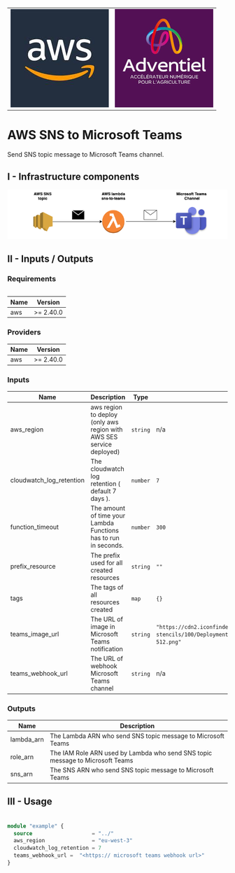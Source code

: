 <table>
  <tr>
    <td style="text-align: center; vertical-align: middle;"><img src="_docs/logo_aws.jpg"/></td>
    <td style="text-align: center; vertical-align: middle;"><img src="_docs/logo_adv.jpg"/></td>
  </tr>
<table>

# AWS SNS to Microsoft Teams

Send SNS topic message to Microsoft Teams channel.

## I - Infrastructure components

![alt text](_docs/diagram.png)

## II - Inputs / Outputs

### Requirements

| Name | Version |
|------|---------|
| aws | >= 2.40.0 |

### Providers

| Name | Version |
|------|---------|
| aws | >= 2.40.0 |

### Inputs

| Name | Description | Type | Default | Required |
|------|-------------|------|---------|:--------:|
| aws\_region | aws region to deploy (only aws region with AWS SES service deployed) | `string` | n/a | yes |
| cloudwatch\_log\_retention | The cloudwatch log retention ( default 7 days ). | `number` | `7` | no |
| function\_timeout | The amount of time your Lambda Functions has to run in seconds. | `number` | `300` | no |
| prefix\_resource | The prefix used for all created resources | `string` | `""` | no |
| tags | The tags of all resources created | `map` | `{}` | no |
| teams\_image\_url | The URL of image in Microsoft Teams notification | `string` | `"https://cdn2.iconfinder.com/data/icons/amazon-aws-stencils/100/Deployment__Management_copy_CloudWatch_Alarm-512.png"` | no |
| teams\_webhook\_url | The URL of webhook Microsoft Teams channel | `string` | n/a | yes |

### Outputs

| Name | Description |
|------|-------------|
| lambda\_arn | The Lambda ARN who send SNS topic message to Microsoft Teams |
| role\_arn | The IAM Role ARN used by Lambda who send SNS topic message to Microsoft Teams |
| sns\_arn | The SNS ARN who send SNS topic message to Microsoft Teams |

## III - Usage

```terraform

module "example" {
  source                   = "../"
  aws_region               = "eu-west-3"
  cloudwatch_log_retention = 7
  teams_webhook_url =  "<https:// microsoft teams webhook url>"
}

```
